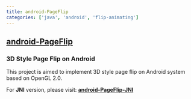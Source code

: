 ```yaml
---
title: android-PageFlip
categories: ['java', 'android', 'flip-animating']
---
```

## [android-PageFlip](https://github.com/eschao/android-PageFlip)

### 3D Style Page Flip on Android

This project is aimed to implement 3D style page flip on Android system based on OpenGL 2.0.

For **JNI** version, please visit: [**android-PageFlip-JNI**](https://github.com/eschao/android-PageFlip-JNI)
